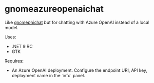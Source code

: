 # gnomeazureopenaichat

Like [gnomephichat](https://github.com/sirredbeard/gnomephichat) but for chatting with Azure OpenAI instead of a local model.

Uses:

* .NET 9 RC
* GTK

Requires:

* An Azure OpenAI deployment. Configure the endpoint URI, API key, deployment name in the 'info' panel.